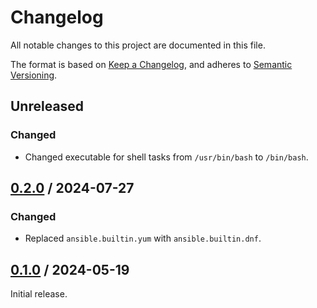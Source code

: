 # Changelog

All notable changes to this project are documented in this file.

The format is based on [Keep a Changelog](https://keepachangelog.com/en/1.1.0),
and adheres to [Semantic Versioning](https://semver.org/spec/v2.0.0).

## Unreleased

### Changed

- Changed executable for shell tasks from `/usr/bin/bash` to `/bin/bash`.

## [0.2.0](https://github.com/trallnag/ansible-role-aws-ssm-plugin/compare/v0.1.0...v0.2.0) / 2024-07-27

### Changed

- Replaced `ansible.builtin.yum` with `ansible.builtin.dnf`.

## [0.1.0](https://github.com/trallnag/ansible-role-aws-ssm-plugin/compare/72dad404d48e94e60c03e8a311544852c7316f37...v0.1.0) / 2024-05-19

Initial release.
